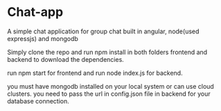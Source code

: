 # Chat-app
A simple chat application for group chat built in angular, node(used expressjs) and mongodb

Simply clone the repo and run npm install in both folders frontend and backend to download the dependencies.

run npm start for frontend and run node index.js for backend.

you must have mongodb installed on your local system or can use cloud clusters. you need to pass the url in config.json file in backend
for your database connection.

